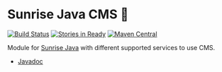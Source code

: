 Sunrise Java CMS :sunrise:
==================

[![Build Status](https://travis-ci.org/commercetools/commercetools-sunrise-java-cms.png?branch=master)](https://travis-ci.org/commercetools/commercetools-sunrise-java-cms) [![Stories in Ready](https://badge.waffle.io/commercetools/commercetools-sunrise-java-cms.png?label=ready&title=Ready)](https://waffle.io/commercetools/commercetools-sunrise-java-cms)
[![Maven Central](https://maven-badges.herokuapp.com/maven-central/com.commercetools.sunrise.cms/cms-api/badge.svg)](http://search.maven.org/#search|gav|1|g:"com.commercetools.sunrise.cms")

Module for [Sunrise Java](https://github.com/sphereio/commercetools-sunrise-java) with different supported services to use CMS. 

* [Javadoc](https://commercetools.github.io/commercetools-sunrise-java-cms/javadoc/index.html)
